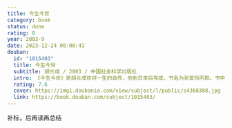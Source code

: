 ```yaml
---
title: 今生今世
category: book
status: done
rating: 0
year: 2003-9
date: 2023-12-24 08:00:41
douban:
  id: "1015403"
  title: 今生今世
  subtitle: 胡兰成 / 2003 / 中国社会科学出版社
  intro: 《今生今世》是胡兰成坎坷一生的自传，他到日本后写成，书名为张爱玲所取。书中，他多情地描述了自己的生活和爱情。
  rating: 7.6
  cover: https://img1.doubanio.com/view/subject/l/public/s4368388.jpg
  link: https://book.douban.com/subject/1015403/
---
```


补标，后再读再总结
